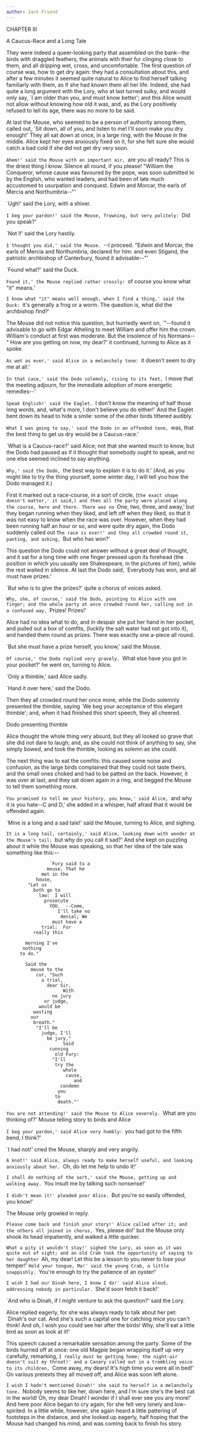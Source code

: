 ```yaml
---
author: Jack Friend
---
```


CHAPTER III

A Caucus-Race and a Long Tale

They were indeed a queer-looking party that assembled on the bank--the birds with draggled feathers, the animals with their fur clinging close to them, and all dripping wet, cross, and uncomfortable.
The first question of course was, how to get dry again: they had a consultation about this, and after a few minutes it seemed quite natural to Alice to find herself talking familiarly with them, as if she had known them all her life. Indeed, she had quite a long argument with the Lory, who at last turned sulky, and would only say, `I am older than you, and must know better'; and this Alice would not allow without knowing how old it was, and, as the Lory positively refused to tell its age, there was no more to be said.

At last the Mouse, who seemed to be a person of authority among them, called out, `Sit down, all of you, and listen to me! I'll soon make you dry enough!' They all sat down at once, in a large ring, with the Mouse in the middle. Alice kept her eyes anxiously fixed on it, for she felt sure she would catch a bad cold if she did not get dry very soon.

`Ahem!' said the Mouse with an important air, `are you all ready? This is the driest thing I know. Silence all round, if you please! "William the Conqueror, whose cause was favoured by the pope, was soon submitted to by the English, who wanted leaders, and had been of late much accustomed to usurpation and conquest. Edwin and Morcar, the earls of Mercia and Northumbria--"'

`Ugh!' said the Lory, with a shiver.

`I beg your pardon!' said the Mouse, frowning, but very politely: `Did you speak?'

`Not I!' said the Lory hastily.

`I thought you did,' said the Mouse. `--I proceed. "Edwin and Morcar, the earls of Mercia and Northumbria, declared for him: and even Stigand, the patriotic archbishop of Canterbury, found it advisable--"'

`Found what?' said the Duck.

`Found it,' the Mouse replied rather crossly: `of course you know what "it" means.'

`I know what "it" means well enough, when I find a thing,' said the Duck: `it's generally a frog or a worm. The question is, what did the archbishop find?'

The Mouse did not notice this question, but hurriedly went on, `"--found it advisable to go with Edgar Atheling to meet William and offer him the crown. William's conduct at first was moderate. But the insolence of his Normans--" How are you getting on now, my dear?' it continued, turning to Alice as it spoke.

`As wet as ever,' said Alice in a melancholy tone: `it doesn't seem to dry me at all.'

`In that case,' said the Dodo solemnly, rising to its feet, `I move that the meeting adjourn, for the immediate adoption of more energetic remedies--'

`Speak English!' said the Eaglet. `I don't know the meaning of half those long words, and, what's more, I don't believe you do either!' And the Eaglet bent down its head to hide a smile: some of the other birds tittered audibly.

`What I was going to say,' said the Dodo in an offended tone, `was, that the best thing to get us dry would be a Caucus-race.'

`What is a Caucus-race?' said Alice; not that she wanted much to know, but the Dodo had paused as if it thought that somebody ought to speak, and no one else seemed inclined to say anything.

`Why,' said the Dodo, `the best way to explain it is to do it.' (And, as you might like to try the thing yourself, some winter day, I will tell you how the Dodo managed it.)

First it marked out a race-course, in a sort of circle, (`the exact shape doesn't matter,' it said,) and then all the party were placed along the course, here and there. There was no `One, two, three, and away,' but they began running when they liked, and left off when they liked, so that it was not easy to know when the race was over. However, when they had been running half an hour or so, and were quite dry again, the Dodo suddenly called out `The race is over!' and they all crowded round it, panting, and asking, `But who has won?'

This question the Dodo could not answer without a great deal of thought, and it sat for a long time with one finger pressed upon its forehead (the position in which you usually see Shakespeare, in the pictures of him), while the rest waited in silence. At last the Dodo said, `Everybody has won, and all must have prizes.'

`But who is to give the prizes?' quite a chorus of voices asked.

`Why, she, of course,' said the Dodo, pointing to Alice with one finger; and the whole party at once crowded round her, calling out in a confused way, `Prizes! Prizes!'

Alice had no idea what to do, and in despair she put her hand in her pocket, and pulled out a box of comfits, (luckily the salt water had not got into it), and handed them round as prizes. There was exactly one a-piece all round.

`But she must have a prize herself, you know,' said the Mouse.

`Of course,' the Dodo replied very gravely. `What else have you got in your pocket?' he went on, turning to Alice.

`Only a thimble,' said Alice sadly.

`Hand it over here,' said the Dodo.

Then they all crowded round her once more, while the Dodo solemnly presented the thimble, saying `We beg your acceptance of this elegant thimble'; and, when it had finished this short speech, they all cheered.

 Dodo presenting thimble

Alice thought the whole thing very absurd, but they all looked so grave that she did not dare to laugh; and, as she could not think of anything to say, she simply bowed, and took the thimble, looking as solemn as she could.

The next thing was to eat the comfits: this caused some noise and confusion, as the large birds complained that they could not taste theirs, and the small ones choked and had to be patted on the back. However, it was over at last, and they sat down again in a ring, and begged the Mouse to tell them something more.

`You promised to tell me your history, you know,' said Alice, `and why it is you hate--C and D,' she added in a whisper, half afraid that it would be offended again.

`Mine is a long and a sad tale!' said the Mouse, turning to Alice, and sighing.

`It is a long tail, certainly,' said Alice, looking down with wonder at the Mouse's tail; `but why do you call it sad?' And she kept on puzzling about it while the Mouse was speaking, so that her idea of the tale was something like this:--

                    `Fury said to a
                   mouse, That he
                 met in the
               house,
            "Let us
              both go to
                law:  I will
                  prosecute
                    YOU.  --Come,
                       I'll take no
                        denial; We
                     must have a
                 trial:  For
              really this

           morning I've
          nothing
         to do."

           Said the
             mouse to the
               cur, "Such
                 a trial,
                   dear Sir,
                         With
                     no jury
                  or judge,
                would be
              wasting
             our
              breath."
               "I'll be
                 judge, I'll
                   be jury,"
                         Said
                    cunning
                      old Fury:
                     "I'll
                      try the
                         whole
                          cause,
                             and
                        condemn
                       you
                      to
                       death."'
`You are not attending!' said the Mouse to Alice severely. `What are you thinking of?'
 Mouse telling story to birds and Alice

`I beg your pardon,' said Alice very humbly: `you had got to the fifth bend, I think?'

`I had not!' cried the Mouse, sharply and very angrily.

`A knot!' said Alice, always ready to make herself useful, and looking anxiously about her. `Oh, do let me help to undo it!'

`I shall do nothing of the sort,' said the Mouse, getting up and walking away. `You insult me by talking such nonsense!'

`I didn't mean it!' pleaded poor Alice. `But you're so easily offended, you know!'

The Mouse only growled in reply.

`Please come back and finish your story!' Alice called after it; and the others all joined in chorus, `Yes, please do!' but the Mouse only shook its head impatiently, and walked a little quicker.

`What a pity it wouldn't stay!' sighed the Lory, as soon as it was quite out of sight; and an old Crab took the opportunity of saying to her daughter `Ah, my dear! Let this be a lesson to you never to lose your temper!' `Hold your tongue, Ma!' said the young Crab, a little snappishly. `You're enough to try the patience of an oyster!'

`I wish I had our Dinah here, I know I do!' said Alice aloud, addressing nobody in particular. `She'd soon fetch it back!'

`And who is Dinah, if I might venture to ask the question?' said the Lory.

Alice replied eagerly, for she was always ready to talk about her pet: `Dinah's our cat. And she's such a capital one for catching mice you can't think! And oh, I wish you could see her after the birds! Why, she'll eat a little bird as soon as look at it!'

This speech caused a remarkable sensation among the party. Some of the birds hurried off at once: one old Magpie began wrapping itself up very carefully, remarking, `I really must be getting home; the night-air doesn't suit my throat!' and a Canary called out in a trembling voice to its children, `Come away, my dears! It's high time you were all in bed!' On various pretexts they all moved off, and Alice was soon left alone.

`I wish I hadn't mentioned Dinah!' she said to herself in a melancholy tone. `Nobody seems to like her, down here, and I'm sure she's the best cat in the world! Oh, my dear Dinah! I wonder if I shall ever see you any more!' And here poor Alice began to cry again, for she felt very lonely and low-spirited. In a little while, however, she again heard a little pattering of footsteps in the distance, and she looked up eagerly, half hoping that the Mouse had changed his mind, and was coming back to finish his story.
